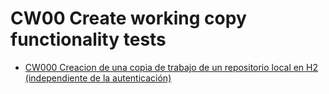 # CW00 Create working copy functionality tests

* [CW000 Creacion de una copia de trabajo de un repositorio local en H2 (independiente de la autenticación)](CP000/testVC00CW00CP000.md)
